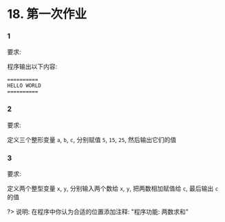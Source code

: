 # 18. 第一次作业

### 1

要求:

程序输出以下内容:

```text
==========
HELLO WORLD
==========
```

### 2

要求:

定义三个整形变量 `a`, `b`, `c`, 分别赋值 `5`, `15`, `25`, 然后输出它们的值

### 3

要求:

定义两个整型变量 `x`, `y`, 分别输入两个数给 `x`, `y`, 把两数相加赋值给 `c`, 最后输出 `c` 的值

?> 说明: 在程序中你认为合适的位置添加注释: "程序功能: 两数求和"